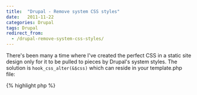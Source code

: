 ```yaml
---
title:  "Drupal - Remove system CSS styles"
date:   2011-11-22
categories: Drupal
tags: Drupal
redirect_from:
  - /drupal-remove-system-css-styles/
---
```

There's been many a time where I've created the perfect CSS in a static site design only for it to be pulled to pieces by Drupal's system styles.
The solution is `hook_css_alter(&$css)` which can reside in your template.php file:

{% highlight php %}
<?php
function mytheme_css_alter(&$css) {
  // Remove defaults.css file.
  unset($css[drupal_get_path('module', 'system') . '/defaults.css']);
  unset($css[drupal_get_path('module', 'system') . '/system.css']);
  unset($css[drupal_get_path('module', 'system') . '/system.menus.css']);
  unset($css[drupal_get_path('module', 'system') . '/system.theme.css']);
  unset($css[drupal_get_path('module', 'user') . '/user.css']);
  // .. etc..
}
{% endhighlight %}

To find out which stylesheets need to be removed, use web-developer tools / firebug and check which css file the styles are coming from.

Note: this might be impossible if you have CSS aggregation enbaled

